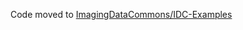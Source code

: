 Code moved to [ImagingDataCommons/IDC-Examples](https://github.com/ImagingDataCommons/IDC-Examples/tree/master/notebooks/pathomics)
